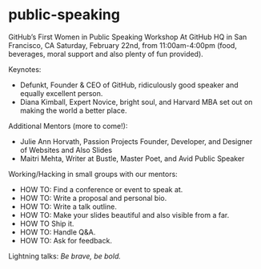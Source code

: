 public-speaking
===============

GitHub’s First Women in Public Speaking Workshop
At GitHub HQ in San Francisco, CA
Saturday, February 22nd, from 11:00am-4:00pm (food, beverages, moral support and also plenty of fun provided).

Keynotes:

+ Defunkt, Founder & CEO of GitHub, ridiculously good speaker and equally excellent person.
+ Diana Kimball, Expert Novice, bright soul, and Harvard MBA set out on making the world a better place.

Additional Mentors (more to come!):

+ Julie Ann Horvath, Passion Projects Founder, Developer, and Designer of Websites and Also Slides
+ Maitri Mehta, Writer at Bustle, Master Poet, and Avid Public Speaker

Working/Hacking in small groups with our mentors:

+ HOW TO: Find a conference or event to speak at.
+ HOW TO: Write a proposal and personal bio.
+ HOW TO: Write a talk outline.
+ HOW TO: Make your slides beautiful and also visible from a far.
+ HOW TO  Ship it.
+ HOW TO: Handle Q&A.
+ HOW TO: Ask for feedback.

Lightning talks: *Be brave, be bold.*
